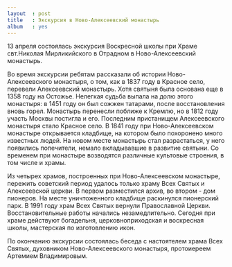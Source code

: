 ```yaml
---
layout  : post
title   : Экскурсия в Ново-Алексеевский монастырь
album   : yes
---
```


13 апреля состоялась экскурсия Воскресной школы при Храме свт.Николая Мирликийского в Отрадном в Ново-Алексеевский монастырь.

Во время экскурсии ребятам рассказали об истории Ново-Алексеевского монастыря, о том, как в 1837 году в Красное село, перевели Алексеевский монастырь. Хотя святыня была основана еще в 1358 году на Остожье. Нелегкая судьба выпала на долю этого монастыря: в 1451 году он был сожжен татарами, после восстановления вновь горел. Монастырь перенесли поближе к Кремлю, но в 1812 году участь Москвы постигла и его. Последним пристанищем Алексеевского монастыря стало Красное село. В 1841 году при Ново-Алексеевском монастыре открывается кладбище, на котором было похоронено много известных людей. На новом месте монастырь стал разрастаться, у него появились попечители, немало вкладывавшие в развитие святыни. Со временем при монастыре возводятся различные культовые строения, в том числе и храмы.

Из четырех храмов, построенных при Ново-Алексеевском монастыре, пережить советский период удалось только храму Всех Святых и Алексеевской церкви. В первом разместился архив, во втором - дом пионеров. На месте уничтоженного кладбище раскинулся пионерский парк. В 1991 году храм Всех Святых вернули Православной Церкви. Восстановительные работы начались незамедлительно. Сегодня при храме действуют богадельня, церковноприходская и воскресная школы, мастерская по изготовлению икон.

По окончанию экскурсии состоялась беседа с настоятелем храма Всех Святых, духовником Ново-Алексеевского монастыря, протоиереем Артемием Владимировым. 
